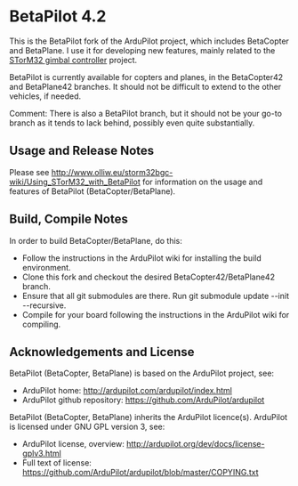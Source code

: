 # BetaPilot 4.2

This is the BetaPilot fork of the ArduPilot project, which includes BetaCopter and BetaPlane. I use it for developing new features, mainly related to the [STorM32 gimbal controller](http://www.olliw.eu/2013/storm32bgc/) project. 

BetaPilot is currently available for copters and planes, in the BetaCopter42 and BetaPlane42 branches. It should not be difficult to extend to the other vehicles, if needed.

Comment: There is also a BetaPilot branch, but it should not be your go-to branch as it tends to lack behind, possibly even quite substantially.

## Usage and Release Notes ##

Please see http://www.olliw.eu/storm32bgc-wiki/Using_STorM32_with_BetaPilot for information on the usage and features of BetaPilot (BetaCopter/BetaPlane).

## Build, Compile Notes ##

In order to build BetaCopter/BetaPlane, do this:

- Follow the instructions in the ArduPilot wiki for installing the build environment.
- Clone this fork and checkout the desired BetaCopter42/BetaPlane42 branch.
- Ensure that all git submodules are there. Run git submodule update --init --recursive.
- Compile for your board following the instructions in the ArduPilot wiki for compiling.

## Acknowledgements and License ##

BetaPilot (BetaCopter, BetaPlane) is based on the ArduPilot project, see:

- ArduPilot home: http://ardupilot.com/ardupilot/index.html
- ArduPilot github repository: https://github.com/ArduPilot/ardupilot

BetaPilot (BetaCopter, BetaPlane) inherits the ArduPilot licence(s). ArduPilot is licensed under GNU GPL version 3, see:

- ArduPilot license, overview: http://ardupilot.org/dev/docs/license-gplv3.html
- Full text of license: https://github.com/ArduPilot/ardupilot/blob/master/COPYING.txt
